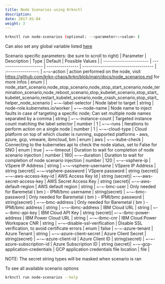 ```yaml
---
title: Node Scenarios using Krknctl
description: 
date: 2017-01-04
weight: 3
---
```


```bash
krknctl run node-scenarios (optional: --<parameter>:<value> )
```

Can also set any global variable listed [here](../all-scenario-env-krknctl.md)


Scenario specific parameters:  (be sure to scroll to right)
| Parameter      | Description    | Type      |  Default | Possible Values | 
| ----------------------- | ----------------------    | ----------------  | ------------------------------------ | :----------------:  | 
~-~-action | action performed on the node, visit https://github.com/krkn-chaos/krkn/blob/main/docs/node_scenarios.md for more infos | enum |  | node_start_scenario,node_stop_scenario,node_stop_start_scenario,node_termination_scenario,node_reboot_scenario,stop_kubelet_scenario,stop_start_kubelet_scenario,restart_kubelet_scenario,node_crash_scenario,stop_start_helper_node_scenario | 
~-~-label-selector | Node label to target | string | node-role.kubernetes.io/worker | 
~-~-node-name | Node name to inject faults in case of targeting a specific node; Can set multiple node names separated by a comma | string | 
~-~-instance-count | Targeted instance count matching the label selector | number | 1 | 
~-~-runs | Iterations to perform action on a single node | number | 1 | 
~-~-cloud-type | Cloud platform on top of which cluster is running, supported platforms - aws, azure, gcp, vmware, ibmcloud, bm | enum | aws | 
~-~-kube-check | Connecting to the kubernetes api to check the node status, set to False for SNO | enum | true | 
~-~-timeout | Duration to wait for completion of node scenario injection | number | 180| 
~-~-duration | Duration to wait for completion of node scenario injection | number | 120 | 
~-~-vsphere-ip | VSpere IP Address | string | 
~-~-vsphere-username | VSpere IP Address | string (secret)| 
~-~-vsphere-password | VSpere password | string (secret)| 
~-~-aws-access-key-id | AWS Access Key Id | string (secret)| 
~-~-aws-secret-access-key | AWS Secret Access Key | string (secret)| 
~-~-aws-default-region | AWS default region | string | 
~-~-bmc-user | Only needed for Baremetal ( bm ) - IPMI/bmc username | string(secret) | 
~-~-bmc-password | Only needed for Baremetal ( bm ) - IPMI/bmc password | string(secret) | 
~-~-bmc-address | Only needed for Baremetal ( bm ) - IPMI/bmc address | string | 
~-~-ibmc-address | IBM Cloud URL | string | 
~-~-ibmc-api-key | IBM Cloud API Key | string (secret)| 
~-~-ibmc-power-address | IBM Power Cloud URL | string | 
~-~-ibmc-cnr | IBM Cloud Power Workspace CNR | string | 
~-~-disable-ssl-verification | Disable SSL verification, to avoid certificate errors | enum | false |
~-~-azure-tenant | Azure Tenant | string  | 
~-~-azure-client-secret | Azure Client Secret | string(secret) | 
~-~-azure-client-id | Azure Client ID | string(secret) | 
~-~-azure-subscription-id | Azure Subscription ID | string (secret)| 
~-~-gcp-application-credentials | GCP application credentials file location | file | 

NOTE: The secret string types will be masked when scenario is ran

To see all available scenario options 
```bash
krknctl run node-scenarios --help 
```
